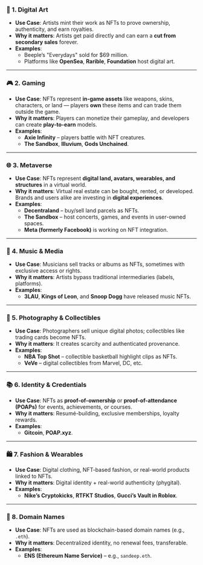 
### 🎨 1. **Digital Art**
- **Use Case**: Artists mint their work as NFTs to prove ownership, authenticity, and earn royalties.
- **Why it matters**: Artists get paid directly and can earn a **cut from secondary sales** forever.
- **Examples**:  
  - Beeple’s "Everydays" sold for $69 million.  
  - Platforms like **OpenSea**, **Rarible**, **Foundation** host digital art.

---

### 🎮 2. **Gaming**
- **Use Case**: NFTs represent **in-game assets** like weapons, skins, characters, or land — players **own** these items and can trade them outside the game.
- **Why it matters**: Players can monetize their gameplay, and developers can create **play-to-earn** models.
- **Examples**:
  - **Axie Infinity** – players battle with NFT creatures.
  - **The Sandbox**, **Illuvium**, **Gods Unchained**.

---

### 🌐 3. **Metaverse**
- **Use Case**: NFTs represent **digital land, avatars, wearables, and structures** in a virtual world.
- **Why it matters**: Virtual real estate can be bought, rented, or developed. Brands and users alike are investing in **digital experiences**.
- **Examples**:
  - **Decentraland** – buy/sell land parcels as NFTs.
  - **The Sandbox** – host concerts, games, and events in user-owned spaces.
  - **Meta (formerly Facebook)** is working on NFT integration.

---

### 📀 4. **Music & Media**
- **Use Case**: Musicians sell tracks or albums as NFTs, sometimes with exclusive access or rights.
- **Why it matters**: Artists bypass traditional intermediaries (labels, platforms).
- **Examples**:  
  - **3LAU**, **Kings of Leon**, and **Snoop Dogg** have released music NFTs.

---

### 📸 5. **Photography & Collectibles**
- **Use Case**: Photographers sell unique digital photos; collectibles like trading cards become NFTs.
- **Why it matters**: It creates scarcity and authenticated provenance.
- **Examples**:  
  - **NBA Top Shot** – collectible basketball highlight clips as NFTs.  
  - **VeVe** – digital collectibles from Marvel, DC, etc.

---

### 📚 6. **Identity & Credentials**
- **Use Case**: NFTs as **proof-of-ownership** or **proof-of-attendance (POAPs)** for events, achievements, or courses.
- **Why it matters**: Resumé-building, exclusive memberships, loyalty rewards.
- **Examples**:
  - **Gitcoin**, **POAP.xyz**.

---

### 🛍️ 7. **Fashion & Wearables**
- **Use Case**: Digital clothing, NFT-based fashion, or real-world products linked to NFTs.
- **Why it matters**: Digital identity + real-world authenticity (phygital).
- **Examples**:
  - **Nike’s Cryptokicks**, **RTFKT Studios**, **Gucci’s Vault in Roblox**.

---

### 🧬 8. **Domain Names**
- **Use Case**: NFTs are used as blockchain-based domain names (e.g., `.eth`).
- **Why it matters**: Decentralized identity, no renewal fees, transferable.
- **Examples**:
  - **ENS (Ethereum Name Service)** – e.g., `sandeep.eth`.
